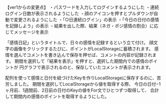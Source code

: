 【ver1からの変更点】
・パスワードを入力してログインするようにした
・連続ログイン日数が表示されるようにした
・顔のアイコンを押すとプルダウンが自動で変更されるようにした
・「○日連続ログイン」の表示
・「今日の日付の感情を記録しよう」の表示
・結果を出した際、結果（ネガ・ポジ感情の割合）に応じてメッセージを表示

「感情日記」というタイトルで、日々の感情を記録するという立て付け。
顔文字の画像をクリックするたびに、ポイントがLocalStorageに蓄積されます。
感情を選んでコメントを書き込んで保存を押せば、コメントの内容が記録されます。
期間を選択して「結果を表示」を押すと、選択した期間内での感情のポイントが
円グラフで表示されるのと、保存していたコメントが表示されます。

配列を使って感情と日付を紐づけたKeyを作りLocalStorageに保存するのに、苦労しました。
期間を選択してLocalStorageから値を取得する際、
今日の日付−1ヶ月前、1週間前、2日前の日付のKeyの値をFor文でひとつずつ取得して、
合計して期間内の感情のポイントを取得するようにした。
